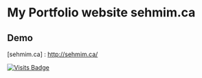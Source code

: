 # My Portfolio website sehmim.ca

## Demo
[sehmim.ca] : http://sehmim.ca/

[![Visits Badge](https://badges.pufler.dev/visits/sehmim2/sehmim.ca)](https://badges.pufler.dev)


